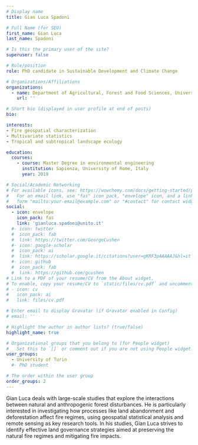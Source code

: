 ```yaml
---
# Display name
title: Gian Luca Spadoni

# Full Name (for SEO)
first_name: Gian Luca
last_name: Spadoni

# Is this the primary user of the site?
superuser: false

# Role/position
role: PhD candidate in Sustainable Development and Climate Change

# Organizations/Affiliations
organizations:
  - name: Department of Agricultural, Forest and Food Sciences, University of Turin, Italy
    url: ''

# Short bio (displayed in user profile at end of posts)
bio: 

interests:
- Fire geospatial characterization
- Multivariate statistics
- Tropical and subtropical landscape ecology

education:
  courses:
    - course: Master Degree in environmental engineering
      institution: Sapienza, University of Rome, Italy
      year: 2019

# Social/Academic Networking
# For available icons, see: https://wowchemy.com/docs/getting-started/page-builder/#icons
#   For an email link, use "fas" icon pack, "envelope" icon, and a link in the
#   form "mailto:your-email@example.com" or "#contact" for contact widget.
social:
  - icon: envelope
    icon_pack: fas
    link: 'gianluca.spadoni@unito.it'
  #- icon: twitter
  #  icon_pack: fab
  #  link: https://twitter.com/GeorgeCushen
  #- icon: google-scholar
  #  icon_pack: ai
  #  link: https://scholar.google.it/citations?user=gKRF3pAAAAAJ&hl=it
  #- icon: github
  #  icon_pack: fab
  #  link: https://github.com/gcushen
# Link to a PDF of your resume/CV from the About widget.
# To enable, copy your resume/CV to `static/files/cv.pdf` and uncomment the lines below.
# - icon: cv
#   icon_pack: ai
#   link: files/cv.pdf

# Enter email to display Gravatar (if Gravatar enabled in Config)
# email: ''

# Highlight the author in author lists? (true/false)
highlight_name: true

# Organizational groups that you belong to (for People widget)
#   Set this to `[]` or comment out if you are not using People widget.
user_groups:
  - University of Turin
  #- PhD student

# The order within the user group
order_groups: 2
---
```

Gian Luca deals with large-scale studies that explore the interactions between natural and anthropogenic forest disturbances. He is particularly interested in investigating how processes like land abandonment and deforestation affect fire regimes, using geospatial statistical analysis and remote sensing as key research tools. In his studies, Gian Luca strives to identify effective land governance strategies aimed at preserving the natural fire regimes and mitigating fire impacts.
